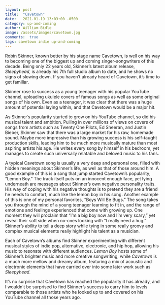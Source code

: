 ```yaml
---
layout: post
title:  "Cavetown"
date:   2021-01-19 13:03:00 -0500
category: up-and-coming
author: William Bidle
image: /assets/images/cavetown.jpg
comments:  true
tags: cavetown indie up-and-coming
---
```

Robin Skinner, known better by his stage name Cavetown, is well on his way to becoming one of the biggest up and coming singer-songwriters of this decade. Being only 22 years old, Skinner’s latest album release, _Sleepyhead_, is already his 7th full studio album to date, and he shows no signs of slowing down. If you haven’t already heard of Cavetown, it’s time to get familiar.

Skinner rose to success as a young teenager with his popular YouTube channel, uploading ukulele covers of famous songs as well as some original songs of his own. Even as a teenager, it was clear that there was a huge amount of potential laying within, and that Cavetown would be a major hit.

As Skinner’s popularity started to grow on his YouTube channel, so did his musical talent and ambition. Pulling in over millions of views on covers of songs from artists such as Twenty One Pilots, Ed Sheeran, and Justin Bieber, Skinner saw that there was a large market for his raw, homemade sound. Maybe more impressive than his growing success is his self-taught production skills, leading him to be much more musically mature than most aspiring artists his age. He writes every song by himself in his bedroom, yet manages to create such universally relatable and beloved music to his fans.

A typical Cavetown song is usually a very deep and personal one, filled with hidden meanings about Skinner’s life, as well as that of those around him. A good example of this is a song that jump started Cavetown’s popularity; “Lemon Boy.” The track itself puts on an innocent enough face, yet lying underneath are messages about Skinner’s own negative personality traits. His way of coping with his negative thoughts is to pretend they are a friend he needs to comfort, much like the lemon boy in his song. Another example of this is one of my personal favorites, “Boys Will Be Bugs.” The song takes you through the mind of a young teenager learning to fit in, and the range of emotions and feelings experienced that come with growing up. One moment they will proclaim that “I’m a big boy now and I’m very scary,” yet reveal their soft side when no-ones looking with “I really need a hug.” Skinner’s ability to tell a deep story while tying in some really groovy and complex musical elements really highlight his talent as a musician.

Each of Cavetown’s albums find Skinner experimenting with different musical styles of indie pop, alternative, electronic, and hip hop, allowing his music to resonate with different audiences. _Lemon Boy_ hosts some of Skinner’s brighter music and more creative songwriting, while _Cavetown_ is a much more mellow and dreamy album, featuring a mix of acoustic and electronic elements that have carried over into some later work such as _Sleepyhead_.

It’s no surprise that Cavetown has reached the popularity it has already, and I wouldn’t be surprised to find Skinner’s success to carry him to levels comparable to those artists who he looked up to and covered on his YouTube channel all those years ago.

